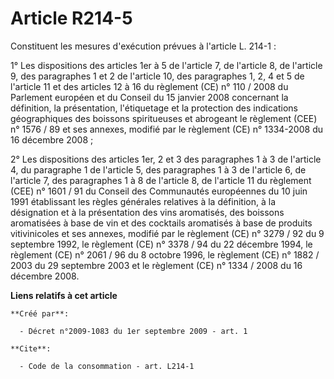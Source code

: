 # Article R214-5

Constituent les mesures d'exécution prévues à l'article L. 214-1 : 

1° Les dispositions des articles 1er à 5 de l'article 7, de l'article 8, de l'article 9, des paragraphes 1 et 2 de l'article
10, des paragraphes 1, 2, 4 et 5 de l'article 11 et des articles 12 à 16 du règlement (CE) n° 110 / 2008 du Parlement
européen et du Conseil du 15 janvier 2008 concernant la définition, la présentation, l'étiquetage et la protection des
indications géographiques des boissons spiritueuses et abrogeant le règlement (CEE) n° 1576 / 89 et ses annexes, modifié par
le règlement (CE) n° 1334-2008 du 16 décembre 2008 ; 

2° Les dispositions des articles 1er, 2 et 3 des paragraphes 1 à 3 de l'article 4, du paragraphe 1 de l'article 5, des
paragraphes 1 à 3 de l'article 6, de l'article 7, des paragraphes 1 à 8 de l'article 8, de l'article 11 du règlement (CEE) n°
1601 / 91 du Conseil des Communautés européennes du 10 juin 1991 établissant les règles générales relatives à la définition,
à la désignation et à la présentation des vins aromatisés, des boissons aromatisées à base de vin et des cocktails aromatisés
à base de produits vitivinicoles et ses annexes, modifié par le règlement (CE) n° 3279 / 92 du 9 septembre 1992, le règlement
(CE) n° 3378 / 94 du 22 décembre 1994, le règlement (CE) n° 2061 / 96 du 8 octobre 1996, le règlement (CE) n° 1882 / 2003 du
29 septembre 2003 et le règlement (CE) n° 1334 / 2008 du 16 décembre 2008.

**Liens relatifs à cet article**

	**Créé par**:

	  - Décret n°2009-1083 du 1er septembre 2009 - art. 1

	**Cite**:

	  - Code de la consommation - art. L214-1
